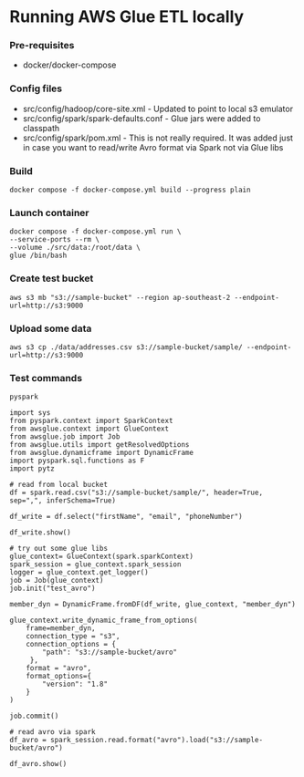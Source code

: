 # Running AWS Glue ETL locally

### Pre-requisites
* docker/docker-compose


### Config files

* src/config/hadoop/core-site.xml - Updated to point to local s3 emulator
* src/config/spark/spark-defaults.conf - Glue jars were added to classpath
* src/config/spark/pom.xml - This is not really required. It was added just in case you want to read/write Avro format via Spark not via Glue libs


### Build
```
docker compose -f docker-compose.yml build --progress plain

```

### Launch container
```
docker compose -f docker-compose.yml run \
--service-ports --rm \
--volume ./src/data:/root/data \
glue /bin/bash

```

### Create test bucket
```
aws s3 mb "s3://sample-bucket" --region ap-southeast-2 --endpoint-url=http://s3:9000
```

### Upload some data
```
aws s3 cp ./data/addresses.csv s3://sample-bucket/sample/ --endpoint-url=http://s3:9000
```


### Test commands
```
pyspark

import sys
from pyspark.context import SparkContext
from awsglue.context import GlueContext
from awsglue.job import Job
from awsglue.utils import getResolvedOptions
from awsglue.dynamicframe import DynamicFrame
import pyspark.sql.functions as F
import pytz

# read from local bucket
df = spark.read.csv("s3://sample-bucket/sample/", header=True, sep=",", inferSchema=True)

df_write = df.select("firstName", "email", "phoneNumber")

df_write.show()

# try out some glue libs
glue_context= GlueContext(spark.sparkContext)
spark_session = glue_context.spark_session
logger = glue_context.get_logger()
job = Job(glue_context)
job.init("test_avro")

member_dyn = DynamicFrame.fromDF(df_write, glue_context, "member_dyn")

glue_context.write_dynamic_frame_from_options(
    frame=member_dyn,
    connection_type = "s3", 
    connection_options = {
        "path": "s3://sample-bucket/avro"
     }, 
    format = "avro", 
    format_options={
        "version": "1.8"
    } 
)

job.commit()

# read avro via spark
df_avro = spark_session.read.format("avro").load("s3://sample-bucket/avro")

df_avro.show()

```